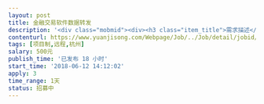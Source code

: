 ```yaml
---                
layout: post       
title: 金融交易软件数据转发           
description: '<div class="mobmid"><div><h3 class="item_title">需求描述</h3><p>实际情况是这样子的 ,  在网上买了一套软件，他进我服务器架设好的， 没有源代码。 然后我复制了他所有东西到新的服务器里，架设好了之后， 发现数据没有推送过来， 他帮我架设的是有的，然后发现他是udp推送的，我现在想转发到我自己的服务器里</p></div><!--info end--></div>'     
contenturl: https://www.yuanjisong.com/Webpage/Job/../Job/detail/jobid/101564      
tags: [项目制,远程,杭州]            
salary: 500元          
publish_time: '已发布 18 小时'         
start_time: '2018-06-12 14:12:02'           
apply: 3                   
time_range: 1天              
status: 招募中                  
---                 
```

